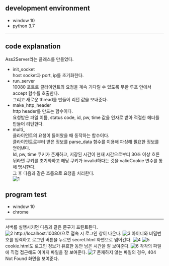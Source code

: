 ## development environment
* window 10
* python 3.7
***
## code explanation
Ass2Server라는 클래스를 만들었다.   
* init_socket   
host socket과 port, ip를 초기화한다.
* run_server   
10080 포트로 클라이언트의 요청을 계속 기다릴 수 있도록 무한 루프 안에서 accept 함수를 호출한다.   
그리고 새로운 thread를 만들어 리턴 값을 보내준다.   
* make_http_header    
http header를 만드는 함수이다.   
요청받은 파일 이름, status code, id, pw, time 값을 인자로 받아 적절한 헤더를 만들어 리턴한다.   
* multi_   
클라이언트의 요청이 들어왔을 때 동작하는 함수이다.   
클라이언트로부터 받은 정보를 parse_data 함수를 이용해 파싱해 필요한 정보를 얻어낸다.   
Id, pw, time 쿠키가 존재하고, 저장된 시간이 현재 시간으로부터 30초 이상 흐른 뒤라면 쿠키를 초기화하고 해당 쿠키가 invalid하다는 것을 validCookie 변수를 통해 명시한다.   
그 후 다음과 같은 흐름으로 요청을 처리한다.   
![1](https://user-images.githubusercontent.com/28529194/85283513-735aa280-b4c8-11ea-9a3f-0886cb0a74aa.JPG)


## program test
* window 10
* chrome
***
서버를 실행시키면 다음과 같은 문구가 프린트된다.   
![2](https://user-images.githubusercontent.com/28529194/85283514-748bcf80-b4c8-11ea-81fe-e523108444ca.JPG)
http://localhost:10080/으로 접속 시 로그인 창이 나온다.
![3](https://user-images.githubusercontent.com/28529194/85283516-748bcf80-b4c8-11ea-98c4-05f8e2b7f34c.JPG)
아이디와 비밀번호를 입력하고 로그인 버튼을 누르면 secret.html 화면으로 넘어간다.
![4](https://user-images.githubusercontent.com/28529194/85283517-75bcfc80-b4c8-11ea-9ef0-f6647bc3173d.JPG)
![5](https://user-images.githubusercontent.com/28529194/85283506-6fc71b80-b4c8-11ea-94be-d68a4d5fd9fc.JPG)
cookie.html도 로그인 정보가 유효한 동안 남은 시간을 잘 보여준다.
![6](https://user-images.githubusercontent.com/28529194/85283509-72297580-b4c8-11ea-8e6c-33170416f0d6.JPG)
각각의 파일에 직접 접근해도 이미지 파일을 잘 보여준다.
![7](https://user-images.githubusercontent.com/28529194/85283510-72c20c00-b4c8-11ea-9b82-26134206b4c3.JPG)
존재하지 않는 파일의 경우, 404 Not Found 화면을 보여준다.
